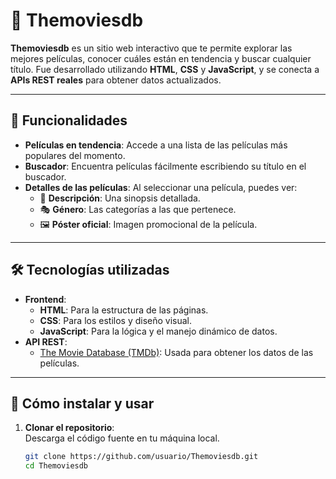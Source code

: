 # 🎥 Themoviesdb

**Themoviesdb** es un sitio web interactivo que te permite explorar las mejores películas, conocer cuáles están en tendencia y buscar cualquier título. Fue desarrollado utilizando **HTML**, **CSS** y **JavaScript**, y se conecta a **APIs REST reales** para obtener datos actualizados.

---

## 🌟 Funcionalidades

- **Películas en tendencia**: Accede a una lista de las películas más populares del momento.
- **Buscador**: Encuentra películas fácilmente escribiendo su título en el buscador.
- **Detalles de las películas**: Al seleccionar una película, puedes ver:
  - 📜 **Descripción**: Una sinopsis detallada.
  - 🎭 **Género**: Las categorías a las que pertenece.
  - 🖼️ **Póster oficial**: Imagen promocional de la película.

---

## 🛠️ Tecnologías utilizadas

- **Frontend**:
  - **HTML**: Para la estructura de las páginas.
  - **CSS**: Para los estilos y diseño visual.
  - **JavaScript**: Para la lógica y el manejo dinámico de datos.
- **API REST**:
  - [The Movie Database (TMDb)](https://www.themoviedb.org/): Usada para obtener los datos de las películas.

---

## 🚀 Cómo instalar y usar

1. **Clonar el repositorio**:  
   Descarga el código fuente en tu máquina local.  
   ```bash
   git clone https://github.com/usuario/Themoviesdb.git
   cd Themoviesdb
